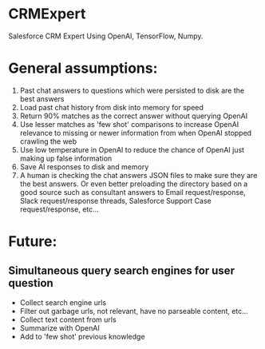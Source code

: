 # CRMExpert
Salesforce CRM Expert Using OpenAI, TensorFlow, Numpy.

# General assumptions:
1. Past chat answers to questions which were persisted to disk are the best answers
2. Load past chat history from disk into memory for speed
3. Return 90% matches as the correct answer without querying OpenAI
4. Use lesser matches as 'few shot' comparisons to increase OpenAI relevance to missing or newer information from when OpenAI stopped crawling the web
5. Use low temperature in OpenAI to reduce the chance of OpenAI just making up false information
6. Save AI responses to disk and memory
7. A human is checking the chat answers JSON files to make sure they are the best answers. Or even better preloading the directory based on a good source such as consultant answers to Email request/response, Slack request/response threads, Salesforce Support Case request/response, etc...

# Future:
## Simultaneous query search engines for user question
- Collect search engine urls
- Filter out garbage urls, not relevant, have no parseable content, etc...
- Collect text content from urls
- Summarize with OpenAI
- Add to 'few shot' previous knowledge
